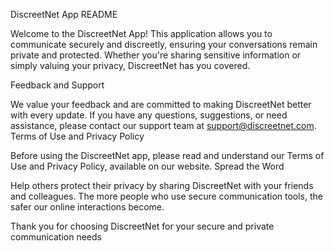 DiscreetNet App README

Welcome to the DiscreetNet App! This application allows you to communicate securely and discreetly, ensuring your conversations remain private and protected. Whether you're sharing sensitive information or simply valuing your privacy, DiscreetNet has you covered.

Feedback and Support

We value your feedback and are committed to making DiscreetNet better with every update. If you have any questions, suggestions, or need assistance, please contact our support team at support@discreetnet.com.
Terms of Use and Privacy Policy

Before using the DiscreetNet app, please read and understand our Terms of Use and Privacy Policy, available on our website.
Spread the Word

Help others protect their privacy by sharing DiscreetNet with your friends and colleagues. The more people who use secure communication tools, the safer our online interactions become.

Thank you for choosing DiscreetNet for your secure and private communication needs
